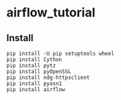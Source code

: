 # airflow_tutorial

## Install

```
pip install -U pip setuptools wheel
pip install Cython
pip install pytz
pip install pyOpenSSL
pip install ndg-httpsclient
pip install pyasn1
pip install airflow
```
